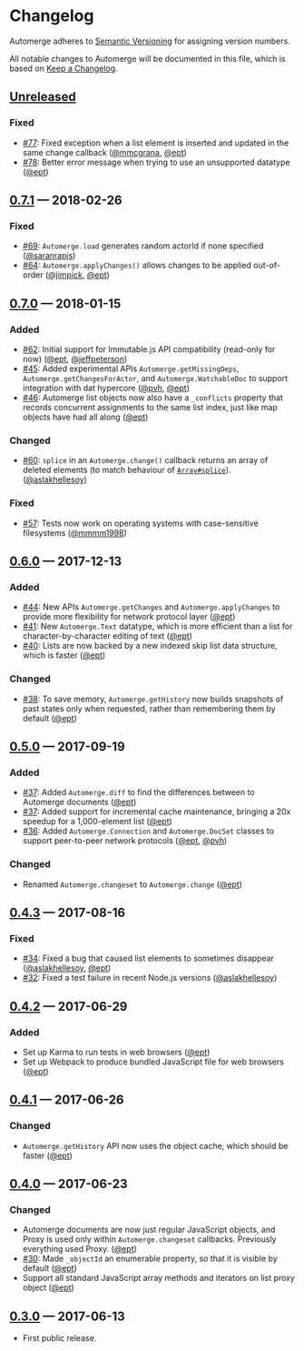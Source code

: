 # Changelog

Automerge adheres to [Semantic Versioning](http://semver.org/spec/v2.0.0.html) for assigning
version numbers.

All notable changes to Automerge will be documented in this file, which
is based on [Keep a Changelog](http://keepachangelog.com/en/1.0.0/).

## [Unreleased]

### Fixed
- [#77]: Fixed exception when a list element is inserted and updated in the same change callback
  ([@mmcgrana], [@ept])
- [#78]: Better error message when trying to use an unsupported datatype ([@ept])


## [0.7.1] — 2018-02-26

### Fixed
- [#69]: `Automerge.load` generates random actorId if none specified ([@saranrapjs])
- [#64]: `Automerge.applyChanges()` allows changes to be applied out-of-order ([@jimpick], [@ept])


## [0.7.0] — 2018-01-15

### Added
- [#62]: Initial support for Immutable.js API compatibility (read-only for now) ([@ept], [@jeffpeterson])
- [#45]: Added experimental APIs `Automerge.getMissingDeps`, `Automerge.getChangesForActor`, and
  `Automerge.WatchableDoc` to support integration with dat hypercore ([@pvh], [@ept])
- [#46]: Automerge list objects now also have a `_conflicts` property that records concurrent
  assignments to the same list index, just like map objects have had all along ([@ept])

### Changed
- [#60]: `splice` in an `Automerge.change()` callback returns an array of deleted elements (to match behaviour of
  [`Array#splice`](https://developer.mozilla.org/en-US/docs/Web/JavaScript/Reference/Global_Objects/Array/splice)).
  ([@aslakhellesoy])

### Fixed
- [#57]: Tests now work on operating systems with case-sensitive filesystems ([@mmmm1998])


## [0.6.0] — 2017-12-13

### Added
- [#44]: New APIs `Automerge.getChanges` and `Automerge.applyChanges` to provide more flexibility for
  network protocol layer ([@ept])
- [#41]: New `Automerge.Text` datatype, which is more efficient than a list for character-by-character
  editing of text ([@ept])
- [#40]: Lists are now backed by a new indexed skip list data structure, which is faster ([@ept])

### Changed
- [#38]: To save memory, `Automerge.getHistory` now builds snapshots of past states only when
  requested, rather than remembering them by default ([@ept])


## [0.5.0] — 2017-09-19

### Added
- [#37]: Added `Automerge.diff` to find the differences between to Automerge documents ([@ept])
- [#37]: Added support for incremental cache maintenance, bringing a 20x speedup for a 1,000-element list ([@ept])
- [#36]: Added `Automerge.Connection` and `Automerge.DocSet` classes to support peer-to-peer
  network protocols ([@ept], [@pvh])

### Changed
- Renamed `Automerge.changeset` to `Automerge.change` ([@ept])


## [0.4.3] — 2017-08-16

### Fixed
- [#34]: Fixed a bug that caused list elements to sometimes disappear ([@aslakhellesoy], [@ept])
- [#32]: Fixed a test failure in recent Node.js versions ([@aslakhellesoy])


## [0.4.2] — 2017-06-29

### Added
- Set up Karma to run tests in web browsers ([@ept])
- Set up Webpack to produce bundled JavaScript file for web browsers ([@ept])


## [0.4.1] — 2017-06-26

### Changed
- `Automerge.getHistory` API now uses the object cache, which should be faster ([@ept])


## [0.4.0] — 2017-06-23

### Changed
- Automerge documents are now just regular JavaScript objects, and Proxy is used only within
  `Automerge.changeset` callbacks. Previously everything used Proxy. ([@ept])
- [#30]: Made `_objectId` an enumerable property, so that it is visible by default ([@ept])
- Support all standard JavaScript array methods and iterators on list proxy object ([@ept])


## [0.3.0] — 2017-06-13

- First public release.


[Unreleased]: https://github.com/automerge/automerge/compare/v0.7.1...HEAD
[0.7.1]: https://github.com/automerge/automerge/compare/v0.7.0...v0.7.1
[0.7.0]: https://github.com/automerge/automerge/compare/v0.6.0...v0.7.0
[0.6.0]: https://github.com/automerge/automerge/compare/v0.5.0...v0.6.0
[0.5.0]: https://github.com/automerge/automerge/compare/v0.4.3...v0.5.0
[0.4.3]: https://github.com/automerge/automerge/compare/v0.4.2...v0.4.3
[0.4.2]: https://github.com/automerge/automerge/compare/v0.4.1...v0.4.2
[0.4.1]: https://github.com/automerge/automerge/compare/v0.4.0...v0.4.2
[0.4.0]: https://github.com/automerge/automerge/compare/v0.3.0...v0.4.0
[0.3.0]: https://github.com/automerge/automerge/compare/v0.2.0...v0.3.0

[#78]: https://github.com/automerge/automerge/issues/78
[#77]: https://github.com/automerge/automerge/pull/77
[#69]: https://github.com/automerge/automerge/pull/69
[#64]: https://github.com/automerge/automerge/pull/64
[#62]: https://github.com/automerge/automerge/pull/62
[#60]: https://github.com/automerge/automerge/pull/60
[#57]: https://github.com/automerge/automerge/pull/57
[#46]: https://github.com/automerge/automerge/issues/46
[#45]: https://github.com/automerge/automerge/pull/45
[#44]: https://github.com/automerge/automerge/pull/44
[#41]: https://github.com/automerge/automerge/pull/41
[#40]: https://github.com/automerge/automerge/pull/40
[#38]: https://github.com/automerge/automerge/issues/38
[#37]: https://github.com/automerge/automerge/pull/37
[#36]: https://github.com/automerge/automerge/pull/36
[#34]: https://github.com/automerge/automerge/pull/34
[#32]: https://github.com/automerge/automerge/pull/32
[#30]: https://github.com/automerge/automerge/pull/30

[@aslakhellesoy]: https://github.com/aslakhellesoy
[@jeffpeterson]: https://github.com/jeffpeterson
[@jimpick]: https://github.com/jimpick
[@ept]: https://github.com/ept
[@mmcgrana]: https://github.com/mmcgrana
[@mmmm1998]: https://github.com/mmmm1998
[@pvh]: https://github.com/pvh
[@saranrapjs]: https://github.com/saranrapjs
